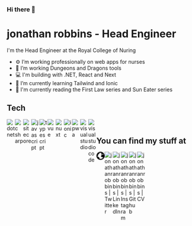 ### Hi there 👋

# jonathan robbins - Head Engineer

I'm the Head Engineer at the Royal College of Nuring

- ⚙️ I’m working professionally on web apps for nurses
- 🔭 I’m working Dungeons and Dragons tools
- 💻 I'm building with .NET, React and Next
- 🌱 I’m currently learning Tailwind and Ionic
- 📖 I'm currently reading the First Law series and Sun Eater series

## Tech

<img align="left" alt="dotnet" width="22px" src="https://cdn.jsdelivr.net/npm/simple-icons@latest/icons/dotnet.svg" />
<img align="left" alt="c sharp" width="22px" src="https://cdn.jsdelivr.net/npm/simple-icons@latest/icons/csharp.svg" />
<img align="left" alt="sitecore" width="22px"  src="https://img.icons8.com/color/48/000000/sitecore--v1.png"/>
<img align="left" alt="javascript" width="22px" src="https://cdn.jsdelivr.net/npm/simple-icons@latest/icons/javascript.svg" />
<img align="left" alt="typescript" width="22px" src="https://cdn.jsdelivr.net/npm/simple-icons@latest/icons/typescript.svg" />
<img align="left" alt="vue" width="22px" src="https://cdn.jsdelivr.net/npm/simple-icons@latest/icons/vuedotjs.svg" />
<img align="left" alt="nuxt" width="22px" src="https://cdn.jsdelivr.net/npm/simple-icons@latest/icons/nuxtdotjs.svg" />
<img align="left" alt="ionic" width="22px" src="https://cdn.jsdelivr.net/npm/simple-icons@latest/icons/ionic.svg" />
<img align="left" alt="pwa" width="22px" src="https://cdn.jsdelivr.net/npm/simple-icons@latest/icons/pwa.svg" />
<img align="left" alt="visual studio" width="22px" src="https://cdn.jsdelivr.net/npm/simple-icons@latest/icons/visualstudio.svg" />
<img align="left" alt="visual studio code" width="22px" src="https://cdn.jsdelivr.net/npm/simple-icons@latest/icons/visualstudiocode.svg" />

<br />

## You can find my stuff at

[<img align="left" alt="jonathanrobbins.co.uk" width="22px" src="https://raw.githubusercontent.com/iconic/open-iconic/master/svg/globe.svg" />](https://jonathanrobbins.co.uk)
[<img align="left" alt="jonathanrobbins | Twitter" width="22px" src="https://cdn.jsdelivr.net/npm/simple-icons@latest/icons/twitter.svg" />](https://twitter.com/ISlayTitans)
[<img align="left" alt="jonathanrobbins | LinkedIn" width="22px" src="https://cdn.jsdelivr.net/npm/simple-icons@latest/icons/linkedin.svg" />](https://www.linkedin.com/in/jonathan-robbins-aa386b24/)
[<img align="left" alt="jonathanrobbins | Instagram" width="22px" src="https://cdn.jsdelivr.net/npm/simple-icons@latest/icons/instagram.svg" />](https://www.instagram.com/jonathanmrobbins/)
[<img align="left" alt="jonathanrobbins | Github" width="22px" src="https://cdn.jsdelivr.net/npm/simple-icons@latest/icons/github.svg" />](https://github.com/islaytitans)
[<img align="left" alt="jonathanrobbins | CV" width="22px" src="https://cdn.jsdelivr.net/npm/simple-icons@latest/icons/readthedocs.svg" />](https://jonathanrobbins.dev/cv/)
